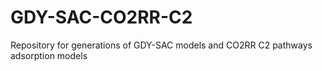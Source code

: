 # GDY-SAC-CO2RR-C2
Repository for generations of GDY-SAC models and CO2RR C2 pathways adsorption models
